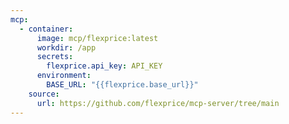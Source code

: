 ```yaml
---
mcp:
  - container:
      image: mcp/flexprice:latest
      workdir: /app
      secrets:
        flexprice.api_key: API_KEY
      environment:
        BASE_URL: "{{flexprice.base_url}}"
    source:
      url: https://github.com/flexprice/mcp-server/tree/main
---
```

